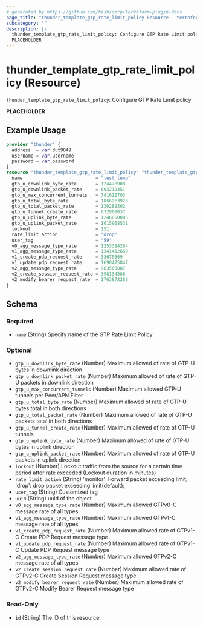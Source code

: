 ```yaml
---
# generated by https://github.com/hashicorp/terraform-plugin-docs
page_title: "thunder_template_gtp_rate_limit_policy Resource - terraform-provider-thunder"
subcategory: ""
description: |-
  thunder_template_gtp_rate_limit_policy: Configure GTP Rate Limit policy
  PLACEHOLDER
---
```


# thunder_template_gtp_rate_limit_policy (Resource)

`thunder_template_gtp_rate_limit_policy`: Configure GTP Rate Limit policy

__PLACEHOLDER__

## Example Usage

```terraform
provider "thunder" {
  address  = var.dut9049
  username = var.username
  password = var.password
}
resource "thunder_template_gtp_rate_limit_policy" "thunder_template_gtp_rate_limit_policy" {
  name                           = "test_temp"
  gtp_u_downlink_byte_rate       = 124470908
  gtp_u_downlink_packet_rate     = 693212351
  gtp_u_max_concurrent_tunnels   = 741612703
  gtp_u_total_byte_rate          = 1866963973
  gtp_u_total_packet_rate        = 130289302
  gtp_u_tunnel_create_rate       = 672907037
  gtp_u_uplink_byte_rate         = 1246050005
  gtp_u_uplink_packet_rate       = 1015968531
  lockout                        = 151
  rate_limit_action              = "drop"
  user_tag                       = "59"
  v0_agg_message_type_rate       = 1253314264
  v1_agg_message_type_rate       = 1341412669
  v1_create_pdp_request_rate     = 33670369
  v1_update_pdp_request_rate     = 1690475847
  v2_agg_message_type_rate       = 963565887
  v2_create_session_request_rate = 398134586
  v2_modify_bearer_request_rate  = 1763872288
}
```

<!-- schema generated by tfplugindocs -->
## Schema

### Required

- `name` (String) Specify name of the GTP Rate Limit Policy

### Optional

- `gtp_u_downlink_byte_rate` (Number) Maximum allowed of rate of GTP-U bytes in downlink direction
- `gtp_u_downlink_packet_rate` (Number) Maximum allowed of rate of GTP-U packets in downlink direction
- `gtp_u_max_concurrent_tunnels` (Number) Maximum allowed GTP-U tunnels per Peer/APN Filter
- `gtp_u_total_byte_rate` (Number) Maximum allowed of rate of GTP-U bytes total in both directions
- `gtp_u_total_packet_rate` (Number) Maximum allowed of rate of GTP-U packets total in both directions
- `gtp_u_tunnel_create_rate` (Number) Maximum allowed of rate of GTP-U tunnels
- `gtp_u_uplink_byte_rate` (Number) Maximum allowed of rate of GTP-U bytes in uplink direction
- `gtp_u_uplink_packet_rate` (Number) Maximum allowed of rate of GTP-U packets in uplink direction
- `lockout` (Number) Lockout traffic from the source for a certain time period after rate exceeded (Lockout duration in minutes)
- `rate_limit_action` (String) 'monitor': Forward packet exceeding limit; 'drop': drop packet exceeding limit(default);
- `user_tag` (String) Customized tag
- `uuid` (String) uuid of the object
- `v0_agg_message_type_rate` (Number) Maximum allowed GTPv0-C message rate of all types
- `v1_agg_message_type_rate` (Number) Maximum allowed GTPv1-C message rate of all types
- `v1_create_pdp_request_rate` (Number) Maximum allowed rate of GTPv1-C Create PDP Request message type
- `v1_update_pdp_request_rate` (Number) Maximum allowed rate of GTPv1-C Update PDP Request message type
- `v2_agg_message_type_rate` (Number) Maximum allowed GTPv2-C message rate of all types
- `v2_create_session_request_rate` (Number) Maximum allowed rate of GTPv2-C Create Session Request message type
- `v2_modify_bearer_request_rate` (Number) Maximum allowed rate of GTPv2-C Modify Bearer Request message type

### Read-Only

- `id` (String) The ID of this resource.


